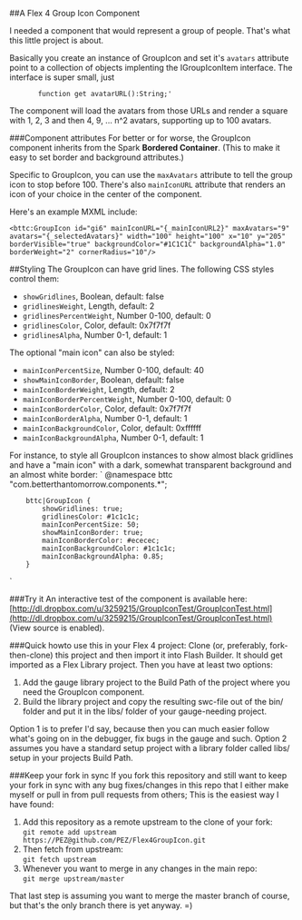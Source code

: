 ##A Flex 4 Group Icon Component

I needed a component that would represent a group of people. That's what this little project is about.

Basically you create an instance of GroupIcon and set it's `avatars` attribute point to a collection of objects implenting the IGroupIconItem interface.
The interface is super small, just

`		function get avatarURL():String;'`

The component will load the avatars from those URLs and render a square with 1, 2, 3 and then 4, 9, ... n^2 avatars, supporting up to 100 avatars.

###Component attributes
For better or for worse, the GroupIcon component inherits from the Spark __Bordered Container__.
(This to make it easy to set border and background attributes.)

Specific to GroupIcon, you can use the `maxAvatars` attribute to tell the group icon to stop before 100. There's also `mainIconURL` attribute that renders an icon of your choice in the center of the component.

Here's an example MXML include:

`<bttc:GroupIcon id="gi6" mainIconURL="{_mainIconURL2}" maxAvatars="9" avatars="{_selectedAvatars}" width="100" height="100" x="10" y="205"
borderVisible="true" backgroundColor="#1C1C1C" backgroundAlpha="1.0" borderWeight="2" cornerRadius="10"/>`

##Styling
The GroupIcon can have grid lines. The following CSS styles control them:

* `showGridlines`, Boolean, default: false
* `gridlinesWeight`, Length, default: 2
* `gridlinesPercentWeight`, Number 0-100, default: 0
* `gridlinesColor`, Color, default: 0x7f7f7f
* `gridlinesAlpha`, Number 0-1, default: 1

The optional "main icon" can also be styled:

* `mainIconPercentSize`, Number 0-100, default: 40
* `showMainIconBorder`, Boolean, default: false
* `mainIconBorderWeight`, Length, default: 2
* `mainIconBorderPercentWeight`, Number 0-100, default: 0
* `mainIconBorderColor`, Color, default: 0x7f7f7f
* `mainIconBorderAlpha`, Number 0-1, default: 1
* `mainIconBackgroundColor`, Color, default: 0xffffff
* `mainIconBackgroundAlpha`, Number 0-1, default: 1

For instance, to style all GroupIcon instances to show almost black gridlines and have a  "main icon" with a dark, somewhat transparent background and an almost white border:
`
		@namespace bttc "com.betterthantomorrow.components.*";

		bttc|GroupIcon {
			showGridlines: true;
			gridlinesColor: #1c1c1c;
			mainIconPercentSize: 50;
			showMainIconBorder: true;
			mainIconBorderColor: #ececec;
			mainIconBackgroundColor: #1c1c1c;
			mainIconBackgroundAlpha: 0.85;
		}		
`

###Try it
An interactive test of the component is available here: [http://dl.dropbox.com/u/3259215/GroupIconTest/GroupIconTest.html](http://dl.dropbox.com/u/3259215/GroupIconTest/GroupIconTest.html)
(View source is enabled).

###Quick howto use this in your Flex 4 project:
Clone (or, preferably, fork-then-clone) this project and then import it into Flash Builder.
It should get imported as a Flex Library project. Then you have at least two options:

1. Add the gauge library project to the Build Path of the project where you need the GroupIcon component.
2. Build the library project and copy the resulting swc-file out of the bin/ folder and put it in the libs/ folder of your gauge-needing project.

Option 1 is to prefer I'd say, because then you can much easier follow what's going on in the debugger, fix bugs in the gauge and such.
Option 2 assumes you have a standard setup project with a library folder called libs/ setup in your projects Build Path.

###Keep your fork in sync
If you fork this repository and still want to keep your fork in sync with any bug fixes/changes in this repo that I either make
myself or pull in from pull requests from others; This is the easiest way I have found:

1. Add this repository as a remote upstream to the clone of your fork: <br>
 `git remote add upstream https://PEZ@github.com/PEZ/Flex4GroupIcon.git`
2. Then fetch from upstream:<br>
 `git fetch upstream`
3. Whenever you want to merge in any changes in the main repo:<br>
 `git merge upstream/master`

That last step is assuming you want to merge the master branch of course, but that's the only branch there is yet anyway. =)
